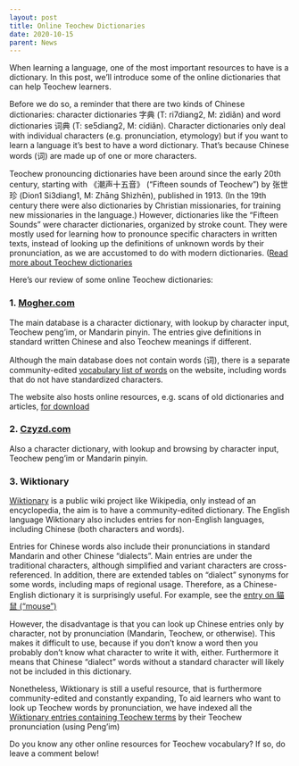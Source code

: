 ```yaml
---
layout: post
title: Online Teochew Dictionaries
date: 2020-10-15
parent: News
---
```


When learning a language, one of the most important resources to have is a dictionary. In this post, we’ll introduce some of the online dictionaries that can help Teochew learners.

Before we do so, a reminder that there are two kinds of Chinese dictionaries: character dictionaries 字典 (T: ri7diang2, M: zìdiǎn) and word dictionaries 词典 (T: se5diang2, M: cídiǎn). Character dictionaries only deal with individual characters (e.g. pronunciation, etymology) but if you want to learn a language it’s best to have a word dictionary. That’s because Chinese words (词) are made up of one or more characters.

Teochew pronouncing dictionaries have been around since the early 20th century, starting with 《潮声十五音》 (“Fifteen sounds of Teochew”) by 张世珍 (Dion1 Si3diang1, M: Zhāng Shìzhēn), published in 1913. (In the 19th century there were also dictionaries by Christian missionaries, for training new missionaries in the language.) However, dictionaries like the “Fifteen Sounds” were character dictionaries, organized by stroke count. They were mostly used for learning how to pronounce specific characters in written texts, instead of looking up the definitions of unknown words by their pronunciation, as we are accustomed to do with modern dictionaries. ([Read more about Teochew dictionaries](https://kahaani.github.io/gatian/chapter1/section06.html)

Here’s our review of some online Teochew dictionaries:

### 1. [Mogher.com](https://www.mogher.com)

The main database is a character dictionary, with lookup by character input, Teochew peng’im, or Mandarin pinyin. The entries give definitions in standard written Chinese and also Teochew meanings if different.

Although the main database does not contain words (词), there is a separate community-edited [vocabulary list of words](https://www.mogher.com/baike) on the website, including words that do not have standardized characters.

The website also hosts online resources, e.g. scans of old dictionaries and articles, [for download](https://www.mogher.com/docs/cloud_disk)

### 2. [Czyzd.com](http://www.czyzd.com)

Also a character dictionary, with lookup and browsing by character input, Teochew peng’im or Mandarin pinyin.

### 3. Wiktionary

[Wiktionary](https://en.wiktionary.org/wiki/Wiktionary:Main_Page) is a public wiki project like Wikipedia, only instead of an encyclopedia, the aim is to have a community-edited dictionary. The English language Wiktionary also includes entries for non-English languages, including Chinese (both characters and words).

Entries for Chinese words also include their pronunciations in standard Mandarin and other Chinese “dialects”. Main entries are under the traditional characters, although simplified and variant characters are cross-referenced. In addition, there are extended tables on “dialect” synonyms for some words, including maps of regional usage. Therefore, as a Chinese-English dictionary it is surprisingly useful. For example, see the [entry on 貓鼠 (“mouse”)](https://en.wiktionary.org/wiki/貓鼠)

However, the disadvantage is that you can look up Chinese entries only by character, not by pronunciation (Mandarin, Teochew, or otherwise). This makes it difficult to use, because if you don’t know a word then you probably don’t know what character to write it with, either. Furthermore it means that Chinese “dialect” words without a standard character will likely not be included in this dictionary.

Nonetheless, Wiktionary is still a useful resource, that is furthermore community-edited and constantly expanding, To aid learners who want to look up Teochew words by pronunciation, we have indexed all the [Wiktionary entries containing Teochew terms](https://kbseah.github.io/learn-teochew/pages/teochew_wiktionary_index/teochew_wiktionary_index.html) by their Teochew pronunciation (using Peng’im)

Do you know any other online resources for Teochew vocabulary? If so, do leave a comment below!
